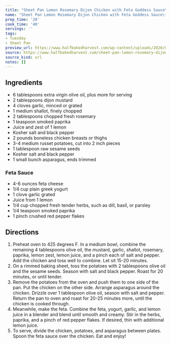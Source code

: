 ```yaml
---
title: "Sheet Pan Lemon Rosemary Dijon Chicken with Feta Goddess Sauce\t\t"
name: "Sheet Pan Lemon Rosemary Dijon Chicken with Feta Goddess Sauce\t\t"
prep_time: '20'
cook_time: '40'
servings: ''
tags:
- Tuesday
- Sheet Pan
preview_url: https://www.halfbakedharvest.com/wp-content/uploads/2020/04/Sheet-Pan-Lemon-Rosemary-Dijon-Chicken-and-Potatoes-with-Feta-Goddess-Sauce-1-500x500.jpg
source: https://www.halfbakedharvest.com/sheet-pan-lemon-rosemary-dijon-chicken/
source_kind: url
notes: []
---
```


## Ingredients
- 6 tablespoons extra virgin olive oil, plus more for serving
- 2 tablespoons dijon mustard
- 4 cloves garlic, minced or grated
- 1  medium shallot, finely chopped
- 2 tablespoons chopped fresh rosemary
- 1 teaspoon smoked paprika
- Juice and zest of 1 lemon
- Kosher salt and black pepper
- 2 pounds boneless chicken breasts or thighs
- 3-4 medium russet potatoes, cut into 2 inch pieces
- 1 tablespoon raw sesame seeds
- Kosher salt and black pepper
- 1  small bunch asparagus, ends trimmed

### Feta Sauce
- 4-6 ounces feta cheese
- 1/4 cup plain greek yogurt
- 1 clove garlic grated
- Juice from 1 lemon
- 1/4 cup chopped fresh tender herbs, such as dill, basil, or parsley
- 1/4 teaspoon smoked paprika
- 1 pinch crushed red pepper flakes


## Directions
1. Preheat oven to 425 degrees F. In a medium bowl, combine the remaining 4 tablespoons olive oil, the mustard, garlic, shallot, rosemary, paprika, lemon zest, lemon juice, and a pinch each of salt and pepper. Add the chicken and toss well to combine. Let sit 15-20 minutes.
2. On a rimmed baking sheet, toss the potatoes with 2 tablespoons olive oil and the sesame seeds. Season with salt and black pepper. Roast for 20 minutes, or until tender.
3. Remove the potatoes from the oven and push them to one side of the pan. Put the chicken on the other side. Arrange asparagus around the chicken. Drizzle over 1 tablespoon olive oil, season with salt and pepper. Return the pan to oven and roast for 20-25 minutes more, until the chicken is cooked through.
4. Meanwhile, make the feta. Combine the feta, yogurt, garlic, and lemon juice in a blender and blend until smooth and creamy. Stir in the herbs, paprika, and a pinch of red pepper flakes. If desired, thin with additional lemon juice.
5. To serve, divide the chicken, potatoes, and asparagus between plates. Spoon the feta sauce over the chicken. Eat and enjoy!
